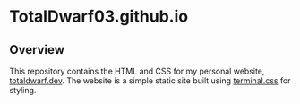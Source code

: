 # TotalDwarf03.github.io

## Overview

This repository contains the HTML and CSS for my personal website, [totaldwarf.dev](https://www.totaldwarf.dev). The website is a simple static site built using [terminal.css](https://github.com/Gioni06/terminal.css) for styling.